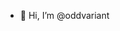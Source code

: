 - 👋 Hi, I’m @oddvariant

<!---
oddvariant/oddvariant is a ✨ special ✨ repository because its `README.md` (this file) appears on your GitHub profile.
You can click the Preview link to take a look at your changes.
--->
